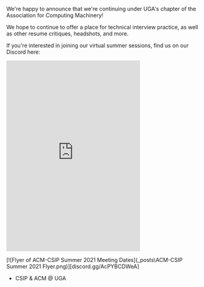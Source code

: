 We're happy to announce that we're continuing under UGA's chapter of the Association for Computing Machinery! 

We hope to continue to offer a place for technical interview practice, as well as other resume critiques, headshots, and more. 

If you're interested in joining our virtual summer sessions, find us on our Discord here: 

<iframe src="https://discord.com/widget?id=804221036278972416&theme=dark" width="350" height="500" allowtransparency="true" frameborder="0" sandbox="allow-popups allow-popups-to-escape-sandbox allow-same-origin allow-scripts"></iframe>

[![Flyer of ACM-CSIP Summer 2021 Meeting Dates](_posts\ACM-CSIP Summer 2021 Flyer.png)][discord.gg/AcPYBCDWeA]


- CSIP & ACM @ UGA
